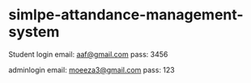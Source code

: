 # simlpe-attandance-management-system


Student login
email: aaf@gmail.com
pass: 3456


adminlogin
email: moeeza3@gmail.com
pass: 123

